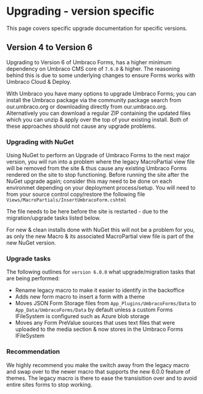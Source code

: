 # Upgrading - version specific
This page covers specific upgrade documentation for specific versions.

## Version 4 to Version 6
Upgrading to Version 6 of Umbraco Forms, has a higher minimum dependency on Umbraco CMS core of `7.6.0` & higher. The reasoning behind this is due to some underlying changes to ensure Forms works with Umbraco Cloud & Deploy.

With Umbraco you have many options to upgrade Umbraco Forms; you can install the Umbraco package via the community package search from our.umbraco.org or downloading directly from our.umbraco.org. Alternatively you can download a regular ZIP containing the updated files which you can unzip & apply over the top of your existing install. Both of these approaches should not cause any upgrade problems.

### Upgrading with NuGet
Using NuGet to perform an Upgrade of Umbraco Forms to the next major version, you will run into a problem where the legacy MacroPartial view file will be removed from the site & thus cause any existing Umbraco Forms rendered on the site to stop functioning.
Before running the site after the NuGet upgrade again; consider this may need to be done on each environmet depending on your deployment process/setup. You will need to from your source control copy/restore the following file `Views/MacroPartials/InsertUmbracoForm.cshtml`

The file needs to be here before the site is restarted - due to the migration/upgrade tasks listed below.

For new & clean installs done with NuGet this will not be a problem for you, as only the new Macro & its associated MacroPartial view file is part of the new NuGet version.


### Upgrade tasks
The following outlines for `version 6.0.0` what upgrade/migration tasks that are being performed:

* Rename legacy macro to make it easier to identify in the backoffice
* Adds new form macro to insert a form with a theme
* Moves JSON Form Storage files from `App_Plugins/UmbracoForms/Data` to `App_Data/UmbracoForms/Data` by default unless a custom Forms IFileSystem is configured such as Azure blob storage
* Moves any Form PreValue sources that uses text files that were uploaded to the media section & now stores in the Umbraco Forms IFileSystem

### Recommendation
We highly recommend you make the switch away from the legacy macro and swap over to the newer macro that supports the new 6.0.0 feature of themes. The legacy macro is there to ease the transisition over and to avoid entire sites forms to stop working.
